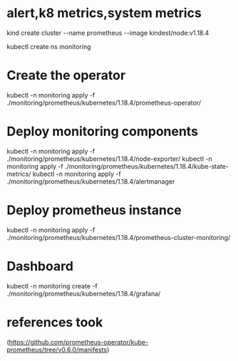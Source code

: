 # alert,k8 metrics,system metrics

kind create cluster --name prometheus --image kindest/node:v1.18.4

kubectl create ns monitoring

# Create the operator 
kubectl -n monitoring apply -f ./monitoring/prometheus/kubernetes/1.18.4/prometheus-operator/

# Deploy monitoring components
kubectl -n monitoring apply -f ./monitoring/prometheus/kubernetes/1.18.4/node-exporter/
kubectl -n monitoring apply -f ./monitoring/prometheus/kubernetes/1.18.4/kube-state-metrics/
kubectl -n monitoring apply -f ./monitoring/prometheus/kubernetes/1.18.4/alertmanager

# Deploy prometheus instance
kubectl -n monitoring apply -f ./monitoring/prometheus/kubernetes/1.18.4/prometheus-cluster-monitoring/

# Dashboard
kubectl -n monitoring create -f ./monitoring/prometheus/kubernetes/1.18.4/grafana/

# references took

 (https://github.com/prometheus-operator/kube-prometheus/tree/v0.6.0/manifests)